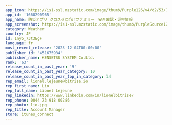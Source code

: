 ```yaml
---
app_icon: https://is1-ssl.mzstatic.com/image/thumb/Purple126/v4/d2/53/7b/d2537bea-1fa4-fd59-e592-3663ac6bfbf4/AppIcon-1x_U007emarketing-0-7-0-85-220.png/1024x1024bb.png
app_id: '1668290965'
app_name: 防災アプリ クロスゼロforファミリー　安否確認・災害情報
app_screenshot: https://is1-ssl.mzstatic.com/image/thumb/PurpleSource126/v4/0c/c4/14/0cc414a3-faa3-e116-ec8d-ca16710954e7/05e2ee86-aadc-4bfb-b332-466bb3958397_1_20230525_AppStore_6.5__U30a4_U30f3_U30c1_U7528_1242_U200a_U00d7_U200a2688pixel_U753b_U50cf_TOP.png/1242x2688bb.png
category: Weather
country: JP
id: 1ny5_73t3EgF
language: fr
most_recent_release: '2023-12-04T00:00:00'
publisher_id: '451675934'
publisher_name: KENSETSU SYSTEM Co.Ltd.
rank: '63'
release_count_in_past_year: '9'
release_count_in_past_year_category: 10
release_count_in_past_year_top_in_category: 14
rep_email: lionel.lejeune@bitrise.io
rep_first_name: Lio
rep_full_name: Lionel Lejeune
rep_linkedin: https://www.linkedin.com/in/lionelbitrise/
rep_phone: 0044 73 918 00286
rep_photo: lio.jpg
rep_title: Account Manager
store: itunes_connect
---
```

